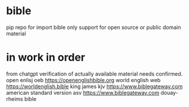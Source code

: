 # bible
pip repo for import bible
only support for open source or public domain material

# in work in order
from chatgpt verification of actually available material needs confirmed.
open enlisj oeb https://openenglishbible.org
world english web https://worldenglish.bible
king james kjv https://www.biblegateway.com
american standard version asv https://www.biblegateway.com
douay-rheims bible
